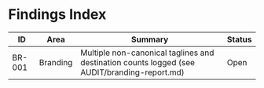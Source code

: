 # Findings Index

| ID | Area | Summary | Status |
|----|------|---------|--------|
| BR-001 | Branding | Multiple non-canonical taglines and destination counts logged (see AUDIT/branding-report.md) | Open |
